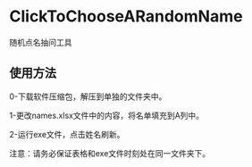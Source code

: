 # ClickToChooseARandomName
随机点名抽问工具

## 使用方法
0-下载软件压缩包，解压到单独的文件夹中。

1-更改names.xlsx文件中的内容，将名单填充到A列中。

2-运行exe文件，点击姓名刷新。

注意：请务必保证表格和exe文件时刻处在同一文件夹下。
